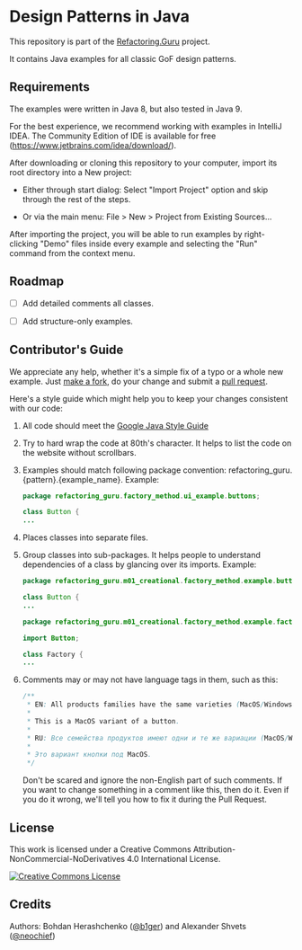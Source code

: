 # Design Patterns in Java

This repository is part of the [Refactoring.Guru](https://refactoring.guru/design-patterns) project.

It contains Java examples for all classic GoF design patterns.


## Requirements

The examples were written in Java 8, but also tested in Java 9.

For the best experience, we recommend working with examples in IntelliJ IDEA. The Community Edition of IDE is available for free (https://www.jetbrains.com/idea/download/).

After downloading or cloning this repository to your computer, import its root directory into a New project:

- Either through start dialog: Select "Import Project" option and skip through the rest of the steps.

- Or via the main menu: File > New > Project from Existing Sources...

After importing the project, you will be able to run examples by right-clicking "Demo" files inside every example and selecting the "Run" command from the context menu.


## Roadmap

- [ ] Add detailed comments all classes.
- [ ] Add structure-only examples.


## Contributor's Guide

We appreciate any help, whether it's a simple fix of a typo or a whole new example. Just [make a fork](https://help.github.com/articles/fork-a-repo/), do your change and submit a [pull request](https://help.github.com/articles/creating-a-pull-request-from-a-fork/).

Here's a style guide which might help you to keep your changes consistent with our code:

1. All code should meet the [Google Java Style Guide](https://google.github.io/styleguide/javaguide.html)

2. Try to hard wrap the code at 80th's character. It helps to list the code on the website without scrollbars.

3. Examples should match following package convention: refactoring_guru.{pattern}.{example_name}. Example:

    ```java
    package refactoring_guru.factory_method.ui_example.buttons;

    class Button {
    ...
    ```

4. Places classes into separate files.

5. Group classes into sub-packages. It helps people to understand dependencies of a class by glancing over its imports. Example:

    ```java
    package refactoring_guru.m01_creational.factory_method.example.buttons;

    class Button {
    ...
    ```

    ```java
    package refactoring_guru.m01_creational.factory_method.example.factories;

    import Button;

    class Factory {
    ...
    ```

6. Comments may or may not have language tags in them, such as this:

    ```java
    /**
     * EN: All products families have the same varieties (MacOS/Windows).
     *
     * This is a MacOS variant of a button.
     *
     * RU: Все семейства продуктов имеют одни и те же вариации (MacOS/Windows).
     *
     * Это вариант кнопки под MacOS.
     */
    ```

    Don't be scared and ignore the non-English part of such comments. If you want to change something in a comment like this, then do it. Even if you do it wrong, we'll tell you how to fix it during the Pull Request.


## License

This work is licensed under a Creative Commons Attribution-NonCommercial-NoDerivatives 4.0 International License.

<a rel="license" href="http://creativecommons.org/licenses/by-nc-nd/4.0/"><img alt="Creative Commons License" style="border-width:0" src="https://i.creativecommons.org/l/by-nc-nd/4.0/80x15.png" /></a>


## Credits

Authors: Bohdan Herashchenko ([@b1ger](https://github.com/b1ger)) and Alexander Shvets ([@neochief](https://github.com/neochief))
